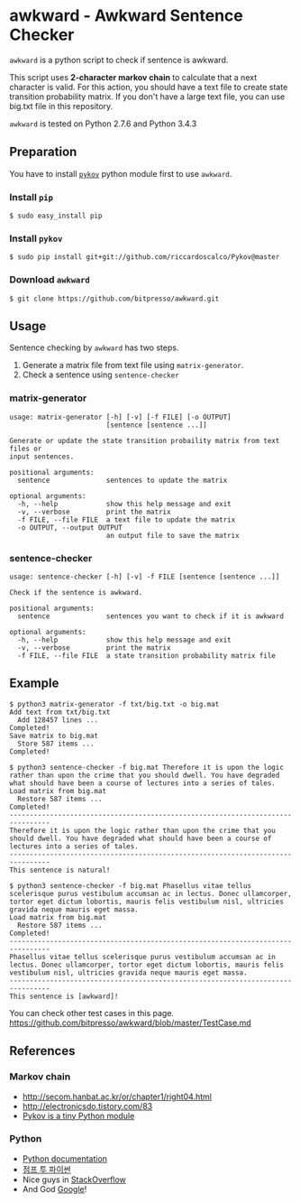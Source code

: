 # awkward - Awkward Sentence Checker

`awkward` is a python script to check if sentence is awkward.

This script uses **2-character markov chain** to calculate that a next character is valid. For this action, you should have a text file to create state transition probability matrix. If you don't have a large text file, you can use big.txt file in this repository.

`awkward` is tested on Python 2.7.6 and Python 3.4.3

## Preparation

You have to install [`pykov`](https://github.com/riccardoscalco/Pykov) python module first to use `awkward`.

### Install `pip`

```
$ sudo easy_install pip
```

### Install `pykov`

```
$ sudo pip install git+git://github.com/riccardoscalco/Pykov@master
```

### Download `awkward`
```
$ git clone https://github.com/bitpresso/awkward.git
```

## Usage

Sentence checking by `awkward` has two steps.

1. Generate a matrix file from text file using `matrix-generator`.
1. Check a sentence using `sentence-checker`


### matrix-generator
```
usage: matrix-generator [-h] [-v] [-f FILE] [-o OUTPUT]
                        [sentence [sentence ...]]

Generate or update the state transition probaility matrix from text files or
input sentences.

positional arguments:
  sentence              sentences to update the matrix

optional arguments:
  -h, --help            show this help message and exit
  -v, --verbose         print the matrix
  -f FILE, --file FILE  a text file to update the matrix
  -o OUTPUT, --output OUTPUT
                        an output file to save the matrix
```

### sentence-checker
```
usage: sentence-checker [-h] [-v] -f FILE [sentence [sentence ...]]

Check if the sentence is awkward.

positional arguments:
  sentence              sentences you want to check if it is awkward

optional arguments:
  -h, --help            show this help message and exit
  -v, --verbose         print the matrix
  -f FILE, --file FILE  a state transition probability matrix file
```

## Example

```
$ python3 matrix-generator -f txt/big.txt -o big.mat
Add text from txt/big.txt
  Add 128457 lines ...
Completed!
Save matrix to big.mat
  Store 587 items ...
Completed!

$ python3 sentence-checker -f big.mat Therefore it is upon the logic rather than upon the crime that you should dwell. You have degraded what should have been a course of lectures into a series of tales.
Load matrix from big.mat
  Restore 587 items ...
Completed!
--------------------------------------------------------------------------------
Therefore it is upon the logic rather than upon the crime that you should dwell. You have degraded what should have been a course of lectures into a series of tales.
--------------------------------------------------------------------------------
This sentence is natural!

$ python3 sentence-checker -f big.mat Phasellus vitae tellus scelerisque purus vestibulum accumsan ac in lectus. Donec ullamcorper, tortor eget dictum lobortis, mauris felis vestibulum nisl, ultricies gravida neque mauris eget massa.
Load matrix from big.mat
  Restore 587 items ...
Completed!
--------------------------------------------------------------------------------
Phasellus vitae tellus scelerisque purus vestibulum accumsan ac in lectus. Donec ullamcorper, tortor eget dictum lobortis, mauris felis vestibulum nisl, ultricies gravida neque mauris eget massa.
--------------------------------------------------------------------------------
This sentence is [awkward]!

```

You can check other test cases in this page.  
<https://github.com/bitpresso/awkward/blob/master/TestCase.md>

## References

### Markov chain
- <http://secom.hanbat.ac.kr/or/chapter1/right04.html>
- <http://electronicsdo.tistory.com/83>
- [Pykov is a tiny Python module](https://github.com/riccardoscalco/Pykov)

### Python
- [Python documentation](https://docs.python.org/3/)
- [점프 투 파이썬](https://wikidocs.net/book/1)
- Nice guys in [StackOverflow](http://stackoverflow.com)
- And God [Google](https://www.google.com)!
